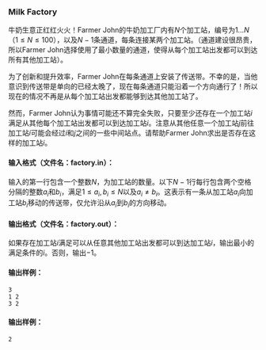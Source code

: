 ### Milk Factory

牛奶生意正红红火火！Farmer John的牛奶加工厂内有$N$个加工站，编号为$1 \ldots N$（$1 \leq N \leq 100$），以及$N-1$条通道，每条连接某两个加工站。（通道建设很昂贵，所以Farmer John选择使用了最小数量的通道，使得从每个加工站出发都可以到达所有其他加工站）。

为了创新和提升效率，Farmer John在每条通道上安装了传送带。不幸的是，当他意识到传送带是单向的已经太晚了，现在每条通道只能沿着一个方向通行了！所以现在的情况不再是从每个加工站出发都能够到达其他加工站了。

然而，Farmer John认为事情可能还不算完全失败，只要至少还存在一个加工站$i$满足从其他每个加工站出发都可以到达加工站$i$。注意从其他任意一个加工站$j$前往加工站$i$可能会经过$i$和$j$之间的一些中间站点。请帮助Farmer John求出是否存在这样的加工站$i$。



#### 输入格式（文件名：factory.in）：

输入的第一行包含一个整数$N$，为加工站的数量。以下$N-1$行每行包含两个空格分隔的整数$a_i$和$b_i$，满足$1 \leq a_i, b_i \leq N$以及$a_i \neq b_i$。这表示有一条从加工站$a_i$向加工站$b_i$移动的传送带，仅允许沿从$a_i$到$b_i$的方向移动。



#### 输出格式（文件名：factory.out）：

如果存在加工站$i$满足可以从任意其他加工站出发都可以到达加工站$i$，输出最小的满足条件的$i$。否则，输出$-1$。



#### 输出样例：

```
3
1 2
3 2
```

#### 输出样例：

```
2
```